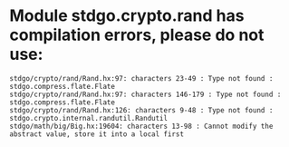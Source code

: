 # Module stdgo.crypto.rand has compilation errors, please do not use:
```
stdgo/crypto/rand/Rand.hx:97: characters 23-49 : Type not found : stdgo.compress.flate.Flate
stdgo/crypto/rand/Rand.hx:97: characters 146-179 : Type not found : stdgo.compress.flate.Flate
stdgo/crypto/rand/Rand.hx:126: characters 9-48 : Type not found : stdgo.crypto.internal.randutil.Randutil
stdgo/math/big/Big.hx:19604: characters 13-98 : Cannot modify the abstract value, store it into a local first

```

